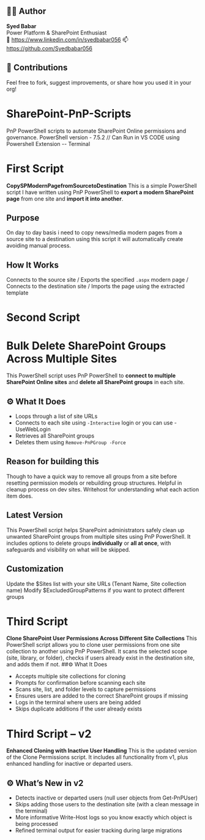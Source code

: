 ## 🙋‍♂️ Author
**Syed Babar**  
Power Platform & SharePoint Enthusiast  
🔗 https://www.linkedin.com/in/syedbabar056
📫 https://github.com/Syedbabar056

## 🤝 Contributions
Feel free to fork, suggest improvements, or share how you used it in your org!

# SharePoint-PnP-Scripts
PnP PowerShell scripts to automate SharePoint Online permissions and governance.
PowerShell version - 7.5.2 // Can Run in VS CODE using Powershell Extension -- Terminal 

# **First Script**
**CopySPModernPagefromSourcetoDestination**
 This is a simple PowerShell script I have written using PnP PowerShell to **export a modern SharePoint page** from one site and **import it into another**.
## Purpose 
On day to day basis i need to copy news/media modern pages from a source site to a destination using this script it will automatically create avoiding manual process.
## How It Works 
Connects to the source site / Exports the specified `.aspx` modern page / Connects to the destination site / Imports the page using the extracted template

# **Second Script**
# Bulk Delete SharePoint Groups Across Multiple Sites
This PowerShell script uses PnP PowerShell to **connect to multiple SharePoint Online sites** and **delete all SharePoint groups** in each site.
## ⚙️ What It Does
- Loops through a list of site URLs
- Connects to each site using `-Interactive` login or you can use -UseWebLogin
- Retrieves all SharePoint groups
- Deletes them using `Remove-PnPGroup -Force`
## Reason for building this
Though to have a quick way to remove all groups from a site before resetting permission models or rebuilding group structures. Helpful in cleanup process on dev sites.
Writehost for understanding what each action item does.
## Latest Version
This PowerShell script helps SharePoint administrators safely clean up unwanted SharePoint groups from multiple sites using PnP PowerShell. It includes options to delete groups **individually** or **all at once**, with safeguards and visibility on what will be skipped. 
## Customization
Update the $Sites list with your site URLs (Tenant Name, Site collection name)
Modify $ExcludedGroupPatterns if you want to protect different groups

# **Third Script**
**Clone SharePoint User Permissions Across Different Site Collections**
This PowerShell script allows you to clone user permissions from one site collection to another using PnP PowerShell. It scans the selected scope (site, library, or folder), checks if users already exist in the destination site, and adds them if not.
##⚙️ What It Does
- Accepts multiple site collections for cloning
- Prompts for confirmation before scanning each site
- Scans site, list, and folder levels to capture permissions
- Ensures users are added to the correct SharePoint groups if missing
- Logs in the terminal where users are being added
- Skips duplicate additions if the user already exists

# **Third Script – v2**
**Enhanced Cloning with Inactive User Handling**
This is the updated version of the Clone Permissions script. It includes all functionality from v1, plus enhanced handling for inactive or departed users.

## ⚙️ What’s New in v2
- Detects inactive or departed users (null user objects from Get-PnPUser)
- Skips adding those users to the destination site (with a clean message in the terminal)
- More informative Write-Host logs so you know exactly which object is being processed
- Refined terminal output for easier tracking during large migrations
